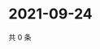# 2021-09-24

共 0 条

<!-- BEGIN WEIBO -->
<!-- 最后更新时间 Fri Sep 24 2021 18:12:20 GMT+0800 (China Standard Time) -->

<!-- END WEIBO -->
